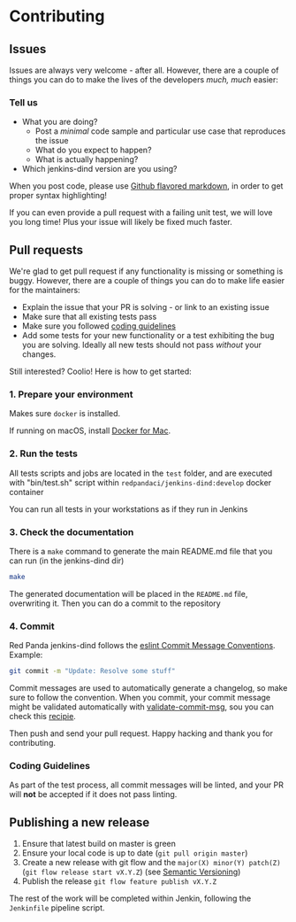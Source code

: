 # Contributing

## Issues

Issues are always very welcome - after all. However, there are a couple of things you can do to make the lives of the developers _much, much_ easier:

### Tell us

* What you are doing?
  * Post a _minimal_ code sample and particular use case that reproduces the issue
  * What do you expect to happen?
  * What is actually happening?
* Which jenkins-dind version are you using?

When you post code, please use [Github flavored markdown](https://help.github.com/articles/github-flavored-markdown), in order to get proper syntax highlighting!

If you can even provide a pull request with a failing unit test, we will love you long time! Plus your issue will likely be fixed much faster.

## Pull requests

We're glad to get pull request if any functionality is missing or something is buggy. However, there are a couple of things you can do to make life easier for the maintainers:

* Explain the issue that your PR is solving - or link to an existing issue
* Make sure that all existing tests pass
* Make sure you followed [coding guidelines](https://github.com/red-panda-ci/jenkins-dind/blob/master/CONTRIBUTING.md#coding-guidelines)
* Add some tests for your new functionality or a test exhibiting the bug you are solving. Ideally all new tests should not pass _without_ your changes.

Still interested? Coolio! Here is how to get started:

### 1. Prepare your environment

Makes sure `docker` is installed.

If running on macOS, install [Docker for Mac](https://docs.docker.com/docker-for-mac/).

### 2. Run the tests

All tests scripts and jobs are located in the `test` folder, and are executed with "bin/test.sh" script within `redpandaci/jenkins-dind:develop` docker container

You can run all tests in your workstations as if they run in Jenkins

### 3. Check the documentation

There is a `make` command to generate the main README.md file that you can run (in the jenkins-dind dir)

```sh
make
```

The generated documentation will be placed in the `README.md` file, overwriting it. Then you can do a commit to the repository

### 4. Commit

Red Panda jenkins-dind follows the [eslint Commit Message Conventions](https://github.com/willsoto/validate-commit/blob/master/conventions/eslint.md).
Example:

```sh
git commit -m "Update: Resolve some stuff"
```

Commit messages are used to automatically generate a changelog, so make sure to follow the convention.
When you commit, your commit message might be validated automatically with [validate-commit-msg](https://github.com/willsoto/validate-commit), sou you can check this [recipie](https://gist.github.com/pedroamador/6635a4912546301c6beca6efd4dc3655).

Then push and send your pull request. Happy hacking and thank you for contributing.

### Coding Guidelines

As part of the test process, all commit messages will be linted, and your PR will **not** be accepted if it does not pass linting.

## Publishing a new release

1. Ensure that latest build on master is green
1. Ensure your local code is up to date (`git pull origin master`)
1. Create a new release with git flow and the `major(X) minor(Y) patch(Z)` (`git flow release start vX.Y.Z`) (see [Semantic Versioning](http://semver.org))
1. Publish the release `git flow feature publish vX.Y.Z`

The rest of the work will be completed within Jenkin, following the `Jenkinfile` pipeline script.
